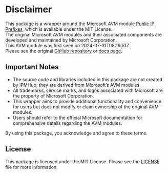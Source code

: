 # Disclaimer

This package is a wrapper around the Microsoft AVM module [Public IP Prefixes](https://github.com/Azure/bicep-registry-modules/tree/main/avm/res/network/public-ip-prefix), which is available under the MIT License. \
The original Microsoft AVM modules and their associated components are developed and maintained by Microsoft Corporation.\
This AVM module was first seen on 2024-07-31T08:19:51Z.\
Please see the original [GitHub repository](https://github.com/Azure/bicep-registry-modules) or [docs page](https://azure.github.io/Azure-Verified-Modules/indexes/bicep/bicep-resource-modules/).

## Important Notes

- The source code and libraries included in this package are not created by IPMHub; they are derived from Microsoft’s AVM modules.
- All trademarks, service marks, and logos associated with Microsoft are the property of Microsoft Corporation.
- This wrapper aims to provide additional functionality and convenience for users but does not modify or claim ownership of the original AVM modules.
- Users should refer to the official Microsoft documentation for comprehensive details regarding the AVM modules.

By using this package, you acknowledge and agree to these terms.

## License

This package is licensed under the MIT License. Please see the [LICENSE](LICENSE.txt) file for more information.
